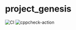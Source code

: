 # project_genesis
![CI](https://github.com/99002673/project_genesis/workflows/CI/badge.svg?branch=master)
![cppcheck-action](https://github.com/99002673/project_genesis/workflows/cppcheck-action/badge.svg?branch=master)
